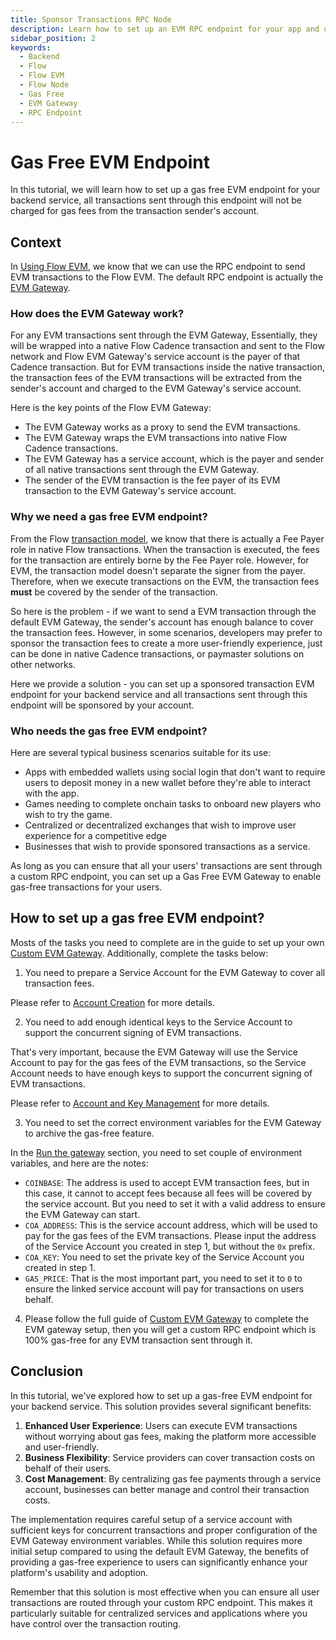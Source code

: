 ```yaml
---
title: Sponsor Transactions RPC Node
description: Learn how to set up an EVM RPC endpoint for your app and use it to sponsor all transactions for your users.
sidebar_position: 2
keywords:
  - Backend
  - Flow
  - Flow EVM
  - Flow Node
  - Gas Free
  - EVM Gateway
  - RPC Endpoint
---
```


# Gas Free EVM Endpoint

In this tutorial, we will learn how to set up a gas free EVM endpoint for your backend service, all transactions sent through this endpoint will not be charged for gas fees from the transaction sender's account.

## Context

In [Using Flow EVM], we know that we can use the RPC endpoint to send EVM transactions to the Flow EVM. The default RPC endpoint is actually the [EVM Gateway].

### How does the EVM Gateway work?

For any EVM transactions sent through the EVM Gateway, Essentially, they will be wrapped into a native Flow Cadence transaction and sent to the Flow network and Flow EVM Gateway's service account is the payer of that Cadence transaction. But for EVM transactions inside the native transaction, the transaction fees of the EVM transactions will be extracted from the sender's account and charged to the EVM Gateway's service account.

Here is the key points of the Flow EVM Gateway:

- The EVM Gateway works as a proxy to send the EVM transactions.
- The EVM Gateway wraps the EVM transactions into native Flow Cadence transactions.
- The EVM Gateway has a service account, which is the payer and sender of all native transactions sent through the EVM Gateway.
- The sender of the EVM transaction is the fee payer of its EVM transaction to the EVM Gateway's service account.

### Why we need a gas free EVM endpoint?

From the Flow [transaction model], we know that there is actually a Fee Payer role in native Flow transactions. When the transaction is executed, the fees for the transaction are entirely borne by the Fee Payer role.  However, for EVM, the transaction model doesn't separate the signer from the payer. Therefore, when we execute transactions on the EVM, the transaction fees **must** be covered by the sender of the transaction.

So here is the problem - if we want to send a EVM transaction through the default EVM Gateway,  the sender's account has enough balance to cover the transaction fees. However, in some scenarios, developers may prefer to sponsor the transaction fees to create a more user-friendly experience, just can be done in native Cadence transactions, or paymaster solutions on other networks.

Here we provide a solution - you can set up a sponsored transaction EVM endpoint for your backend service and all transactions sent through this endpoint will be sponsored by your account.

### Who needs the gas free EVM endpoint?

Here are several typical business scenarios suitable for its use:

- Apps with embedded wallets using social login that don't want to require users to deposit money in a new wallet before they're able to interact with the app.
- Games needing to complete onchain tasks to onboard new players who wish to try the game.
- Centralized or decentralized exchanges that wish to improve user experience for a competitive edge
- Businesses that wish to provide sponsored transactions as a service.

As long as you can ensure that all your users' transactions are sent through a custom RPC endpoint, you can set up a Gas Free EVM Gateway to enable gas-free transactions for your users.

## How to set up a gas free EVM endpoint?

Mosts of the tasks you need to complete are in the guide to set up your own [Custom EVM Gateway].  Additionally, complete the tasks below:

1. You need to prepare a Service Account for the EVM Gateway to cover all transaction fees.

Please refer to [Account Creation] for more details.

2. You need to add enough identical keys to the Service Account to support the concurrent signing of EVM transactions.

That's very important, because the EVM Gateway will use the Service Account to pay for the gas fees of the EVM transactions, so the Service Account needs to have enough keys to support the concurrent signing of EVM transactions.

Please refer to [Account and Key Management] for more details.

3. You need to set the correct environment variables for the EVM Gateway to archive the gas-free feature.

In the [Run the gateway] section, you need to set couple of environment variables, and here are the notes:

- `COINBASE`: The address is used to accept EVM transaction fees, but in this case, it cannot to accept fees because all fees will be covered by the service account. But you need to set it with a valid address to ensure the EVM Gateway can start.
- `COA_ADDRESS`: This is the service account address, which will be used to pay for the gas fees of the EVM transactions. Please input the address of the Service Account you created in step 1, but without the `0x` prefix.
- `COA_KEY`: You need to set the private key of the Service Account you created in step 1.
- `GAS_PRICE`: That is the most important part, you need to set it to `0` to ensure the linked service account will pay for transactions on users behalf.

4. Please follow the full guide of [Custom EVM Gateway] to complete the EVM gateway setup, then you will get a custom RPC endpoint which is 100% gas-free for any EVM transaction sent through it.

## Conclusion

In this tutorial, we've explored how to set up a gas-free EVM endpoint for your backend service. This solution provides several significant benefits:

1. **Enhanced User Experience**: Users can execute EVM transactions without worrying about gas fees, making the platform more accessible and user-friendly.
2. **Business Flexibility**: Service providers can cover transaction costs on behalf of their users.
3. **Cost Management**: By centralizing gas fee payments through a service account, businesses can better manage and control their transaction costs.

The implementation requires careful setup of a service account with sufficient keys for concurrent transactions and proper configuration of the EVM Gateway environment variables. While this solution requires more initial setup compared to using the default EVM Gateway, the benefits of providing a gas-free experience to users can significantly enhance your platform's usability and adoption.

Remember that this solution is most effective when you can ensure all user transactions are routed through your custom RPC endpoint. This makes it particularly suitable for centralized services and applications where you have control over the transaction routing.

[Using Flow EVM]: ../../evm/using.mdx
[EVM Gateway]: https://github.com/onflow/flow-evm-gateway
[transaction model]: ../../build/basics/transactions.md#Payer
[Custom EVM Gateway]: ../../networks/node-ops/evm-gateway/evm-gateway-setup.md
[Account Creation]: ../../networks/node-ops/evm-gateway/evm-gateway-setup.md#step-1---account-creation
[Account and Key Management]: ../../networks/node-ops/evm-gateway/evm-gateway-setup.md#account-and-key-management
[Run the gateway]: ../../networks/node-ops/evm-gateway/evm-gateway-setup.md#run-the-gateway
